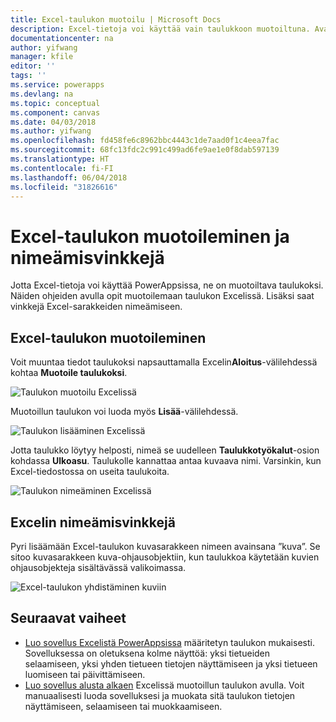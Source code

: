 ```yaml
---
title: Excel-taulukon muotoilu | Microsoft Docs
description: Excel-tietoja voi käyttää vain taulukkoon muotoiltuna. Avainsanan ”kuva” lisääminen sarakkeiden nimiin
documentationcenter: na
author: yifwang
manager: kfile
editor: ''
tags: ''
ms.service: powerapps
ms.devlang: na
ms.topic: conceptual
ms.component: canvas
ms.date: 04/03/2018
ms.author: yifwang
ms.openlocfilehash: fd458fe6c8962bbc4443c1de7aad0f1c4eea7fac
ms.sourcegitcommit: 68fc13fdc2c991c499ad6fe9ae1e0f8dab597139
ms.translationtype: HT
ms.contentlocale: fi-FI
ms.lasthandoff: 06/04/2018
ms.locfileid: "31826616"
---
```

# <a name="format-a-table-in-excel-and-naming-tips"></a>Excel-taulukon muotoileminen ja nimeämisvinkkejä
Jotta Excel-tietoja voi käyttää PowerAppsissa, ne on muotoiltava taulukoksi. Näiden ohjeiden avulla opit muotoilemaan taulukon Excelissä. Lisäksi saat vinkkejä Excel-sarakkeiden nimeämiseen.

## <a name="how-to-format-a-table-in-excel"></a>Excel-taulukon muotoileminen
Voit muuntaa tiedot taulukoksi napsauttamalla Excelin**Aloitus**-välilehdessä kohtaa **Muotoile taulukoksi**.

![Taulukon muotoilu Excelissä](./media/how-to-excel-tips/format-table.png)

Muotoillun taulukon voi luoda myös **Lisää**-välilehdessä.

![Taulukon lisääminen Excelissä](./media/how-to-excel-tips/insert-table.png)

Jotta taulukko löytyy helposti, nimeä se uudelleen **Taulukkotyökalut**-osion kohdassa **Ulkoasu**. Taulukolle kannattaa antaa kuvaava nimi. Varsinkin, kun Excel-tiedostossa on useita taulukoita.

![Taulukon nimeäminen Excelissä](./media/how-to-excel-tips/rename-table.png)

## <a name="naming-tips-in-excel"></a>Excelin nimeämisvinkkejä
Pyri lisäämään Excel-taulukon kuvasarakkeen nimeen avainsana ”kuva”. Se sitoo kuvasarakkeen kuva-ohjausobjektiin, kun taulukkoa käytetään kuvien ohjausobjekteja sisältävässä valikoimassa.

![Excel-taulukon yhdistäminen kuviin](./media/how-to-excel-tips/connect-gallery.png)

## <a name="next-steps"></a>Seuraavat vaiheet
* [Luo sovellus Excelistä PowerAppsissa](get-started-create-from-data.md) määritetyn taulukon mukaisesti. Sovelluksessa on oletuksena kolme näyttöä: yksi tietueiden selaamiseen, yksi yhden tietueen tietojen näyttämiseen ja yksi tietueen luomiseen tai päivittämiseen.
* [Luo sovellus alusta alkaen](get-started-create-from-blank.md) Excelissä muotoillun taulukon avulla. Voit manuaalisesti luoda sovelluksesi ja muokata sitä taulukon tietojen näyttämiseen, selaamiseen tai muokkaamiseen.
